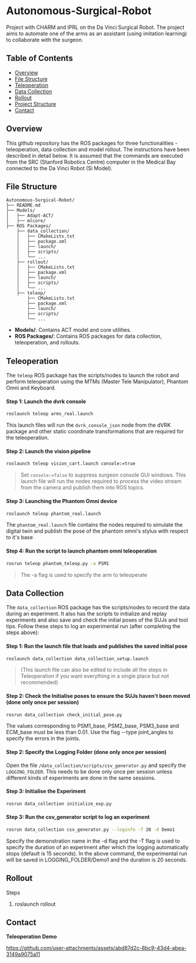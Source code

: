# Autonomous-Surgical-Robot
Project with CHARM and IPRL on the Da Vinci Surgical Robot. The project aims to automate one of the arms as an assistant (using imitation learning) to collaborate with the surgeon.

## Table of Contents
- [Overview](#overview)
- [File Structure](#File-Structure)
- [Teleoperation](#Teleoperation)
- [Data Collection](#Data-Collection)
- [Rollout](#Rollout)
- [Project Structure](#project-structure)
- [Contact](#contact)

## Overview
This github repository has the ROS packages for three functionalities - teleoperation, data collection and model rollout. The instructions have been described in detail below. It is assumed that the commands are executed from the SRC (Stanford Robotics Centre) computer in the Medical Bay connected to the Da Vinci Robot (Si Model). 

## File Structure
```
Autonomous-Surgical-Robot/
├── README.md
├── Models/
│   ├── Adapt-ACT/
│   ├── mlcore/
├── ROS Packages/
    ├── data_collection/
    │   ├── CMakeLists.txt
    │   ├── package.xml
    │   ├── launch/
    │   ├── scripts/
    │   └── ...
    ├── rollout/
    │   ├── CMakeLists.txt
    │   ├── package.xml
    │   ├── launch/
    │   ├── scripts/
    │   └── ...
    ├── teleop/
        ├── CMakeLists.txt
        ├── package.xml
        ├── launch/
        ├── scripts/
        └── ...

```
- **Models/**: Contains ACT model and core utilities.
- **ROS Packages/**: Contains ROS packages for data collection, teleoperation, and rollouts.
## Teleoperation
The `teleop` ROS package has the scripts/nodes to launch the robot and perform teleoperation using the MTMs (Master Tele Manipulator), Phantom Omni and Keyboard.
#### Step 1: Launch the dvrk console 
```bash
roslaunch teleop arms_real.launch
```
This launch files will run the `dvrk_console_json` node from the dVRK package and other static coordinate transformations that are required for the teleoperation.

#### Step 2: Launch the vision pipeline
```bash
roslaunch teleop vision_cart.launch console:=true
```
> Set `console:=false` to suppress surgeon console GUI windows.
This launch file will run the nodes required to process the video stream from the camera and publish them into ROS topics. 

#### Step 3: Launching the Phantom Omni device
```bash
roslaunch teleop phantom_real.launch
```
The `phantom_real.launch` file contains the nodes required to simulate the digital twin and publish the pose of the phantom omni's stylus with respect to it's base

#### Step 4: Run the script to launch phantom omni teleoperation
```bash
rosrun teleop phantom_teleop.py -a PSM1
```
> The -a flag is used to specify the arm to teleoperate

## Data Collection 
The `data_collection` ROS package has the scripts/nodes to record the data during an experiment. It also has the scripts to initialize and replay experiments and also save and check the initial poses of the SUJs and tool tips. Follow these steps to log an experimental run (after completing the steps above):
#### Step 1: Run the launch file that loads and publishes the saved initial pose 
```bash
roslaunch data_collection data_collection_setup.launch
```
> (This launch file can also be edited to include all the steps in Teleoperation if you want everything in a single place but not recommended)

#### Step 2: Check the Initialise poses to ensure the SUJs haven't been moved (done only once per session)
```bash
rosrun data_collection check_initial_pose.py
```
The values corresponding to PSM1_base, PSM2_base, PSM3_base and ECM_base must be less than 0.01. Use the flag --type joint_angles to specify the errors in the joints.

#### Step 2: Specify the Logging Folder (done only once per session)
Open the file `/data_collection/scripts/csv_generator.py` and specify the `LOGGING_FOLDER`. This needs to be done only once per session unless different kinds of experiments are done in the same sessions.

#### Step 3: Initialise the Experiment
```bash
rosrun data_collection initialize_exp.py
```

#### Step 3: Run the csv_generator script to log an experiment
```bash
rosrun data_collection csv_generator.py --loginfo -T 20 -d Demo1
```
Specify the demonstration name in the -d flag and the -T flag is used to specify the duration of an experiment after which the logging automatically stops (default is 15 seconds). In the above command, the experimental run will be saved in LOGGING_FOLDER/Demo1 and the duration is 20 seconds.

#### 
## Rollout 
Steps
1. roslaunch rollout

## Contact




**Teleoperation Demo**


https://github.com/user-attachments/assets/abd87d2c-8bc9-43d4-abea-3149a9075a11

